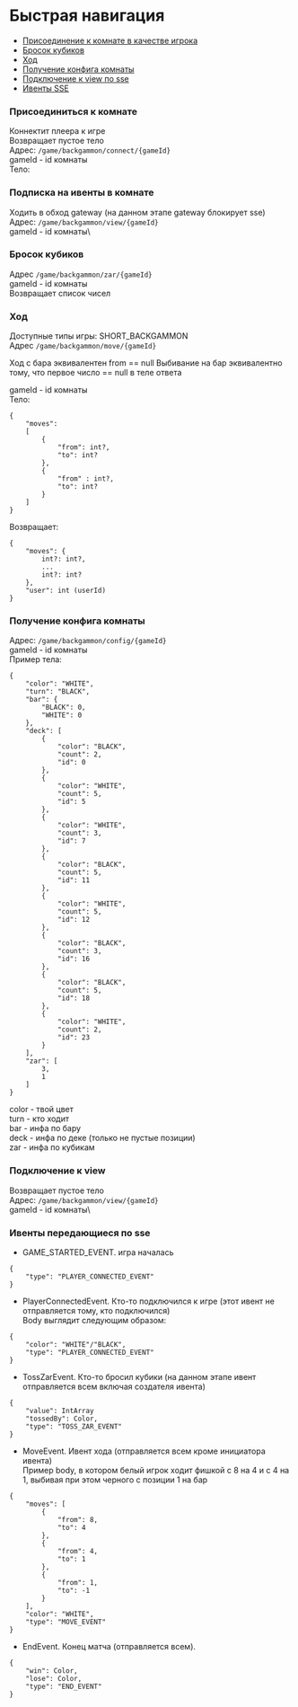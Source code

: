 # Быстрая навигация

* [Присоединение к комнате в качестве игрока](#Присоединиться-к-комнате)
* [Бросок кубиков](#Бросок-кубиков)
* [Ход](#ход)
* [Получение конфига комнаты](#получение-конфига-комнаты)
* [Подключение к view по sse](#подключение-к-view)
* [Ивенты SSE](#ивенты-передающиеся-по-sse)

### Присоединиться к комнате

Коннектит плеера к игре\
Возвращает пустое тело\
Адрес: ```/game/backgammon/connect/{gameId}```\
gameId - id комнаты\
Тело:

### Подписка на ивенты в комнате

Ходить в обход gateway (на данном этапе gateway блокирует sse)
Адрес: ```/game/backgammon/view/{gameId}```\
gameId - id комнаты\

### Бросок кубиков

Адрес ```/game/backgammon/zar/{gameId}```\
gameId - id комнаты\
Возвращает список чисел

### Ход

Доступные типы игры: SHORT_BACKGAMMON \
Адрес ```/game/backgammon/move/{gameId}```

Ход с бара эквивалентен from == null
Выбивание на бар эквивалентно тому, что первое число == null в теле ответа

gameId - id комнаты\
Тело:

```
{
    "moves": 
    [ 
        {
            "from": int?,
            "to": int?
        },
        {
            "from" : int?,
            "to": int?
        }
    ]
}
```

Возвращает:

```
{
    "moves": {
        int?: int?,
        ...
        int?: int?
    },
    "user": int (userId)
}
```

### Получение конфига комнаты

Адрес: ```/game/backgammon/сonfig/{gameId}```\
gameId - id комнаты\
Пример тела:

```
{
    "color": "WHITE",
    "turn": "BLACK",
    "bar": {
        "BLACK": 0,
        "WHITE": 0
    },
    "deck": [
        {
            "color": "BLACK",
            "count": 2,
            "id": 0
        },
        {
            "color": "WHITE",
            "count": 5,
            "id": 5
        },
        {
            "color": "WHITE",
            "count": 3,
            "id": 7
        },
        {
            "color": "BLACK",
            "count": 5,
            "id": 11
        },
        {
            "color": "WHITE",
            "count": 5,
            "id": 12
        },
        {
            "color": "BLACK",
            "count": 3,
            "id": 16
        },
        {
            "color": "BLACK",
            "count": 5,
            "id": 18
        },
        {
            "color": "WHITE",
            "count": 2,
            "id": 23
        }
    ],
    "zar": [
        3,
        1
    ]
}
```

color - твой цвет\
turn - кто ходит\
bar - инфа по бару\
deck - инфа по деке (только не пустые позиции)\
zar - инфа по кубикам

### Подключение к view

Возвращает пустое тело\
Адрес: ```/game/backgammon/view/{gameId}```\
gameId - id комнаты\

### Ивенты передающиеся по sse

* GAME_STARTED_EVENT. игра началась

```
{
    "type": "PLAYER_CONNECTED_EVENT"
}
```

* PlayerConnectedEvent. Кто-то подключился к игре (этот ивент не отправляется тому, кто подключился)\
  Body выглядит следующим образом:

```
{
    "color": "WHITE"/"BLACK",
    "type": "PLAYER_CONNECTED_EVENT"
}
```

* TossZarEvent. Кто-то бросил кубики (на данном этапе ивент отправляется всем включая создателя ивента)

```
{
    "value": IntArray
    "tossedBy": Color,
    "type": "TOSS_ZAR_EVENT"
}
```

* MoveEvent. Ивент хода (отправляется всем кроме инициатора ивента)\
  Пример body, в котором белый игрок ходит фишкой с 8 на 4 и с 4 на 1, выбивая при этом черного с позиции 1 на бар

```
{
    "moves": [
        {
            "from": 8,
            "to": 4
        },
        {
            "from": 4,
            "to": 1
        },
        {
            "from": 1,
            "to": -1
        }
    ],
    "color": "WHITE",
    "type": "MOVE_EVENT"
}
```

* EndEvent. Конец матча (отправляется всем).

```
{
    "win": Color,
    "lose": Color,
    "type": "END_EVENT"
}
```